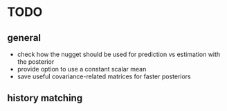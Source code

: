 # TODO

## general
* check how the nugget should be used for prediction vs estimation with the posterior
* provide option to use a constant scalar mean
* save useful covariance-related matrices for faster posteriors

## history matching
